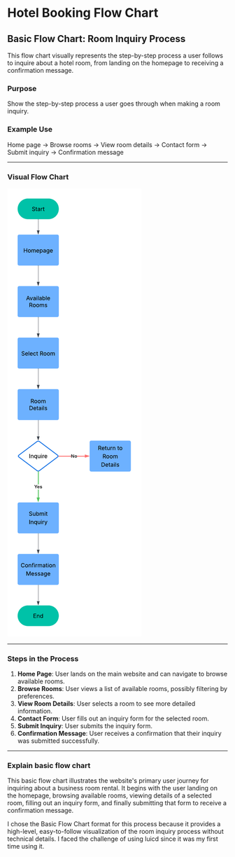 # Hotel Booking Flow Chart

## Basic Flow Chart: Room Inquiry Process

This flow chart visually represents the step-by-step process a user follows to inquire about a hotel room, from landing on the homepage to receiving a confirmation message.

### Purpose
Show the step-by-step process a user goes through when making a room inquiry.

### Example Use
Home page → Browse rooms → View room details → Contact form → Submit inquiry → Confirmation message

---

### Visual Flow Chart

<img src="./charts/Basic_diagram.png" alt="Flow Chart" />

---

### Steps in the Process

1. **Home Page**: User lands on the main website and can navigate to browse available rooms.
2. **Browse Rooms**: User views a list of available rooms, possibly filtering by preferences.
3. **View Room Details**: User selects a room to see more detailed information.
4. **Contact Form**: User fills out an inquiry form for the selected room.
5. **Submit Inquiry**: User submits the inquiry form.
6. **Confirmation Message**: User receives a confirmation that their inquiry was submitted successfully.

---

### Explain basic flow chart

This basic flow chart illustrates the website's primary user journey for inquiring about a business room rental. It begins with the user landing on the homepage, browsing available rooms, viewing details of a selected room, filling out an inquiry form, and finally submitting that form to receive a confirmation message. 

I chose the Basic Flow Chart format for this process because it provides a high-level, easy-to-follow visualization of the room inquiry process without technical details. I faced the challenge of using luicd since it was my first time using it. 

